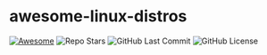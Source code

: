 # awesome-linux-distros
[![Awesome](https://awesome.re/badge.svg)](https://awesome.re)
![Repo Stars](https://img.shields.io/github/stars/kolioaris/awesome-linux-distros)
![GitHub Last Commit](https://img.shields.io/github/last-commit/kolioaris/awesome-linux-distros)
![GitHub License](https://img.shields.io/github/license/kolioaris/awesome-linux-distros)
